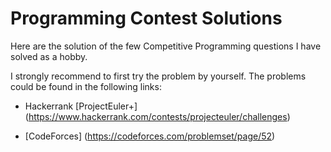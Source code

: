 # Programming Contest Solutions

Here are the solution of the few Competitive Programming questions I have solved as a hobby.

I strongly recommend to first try the problem by yourself. The problems could be found in the following links:

- Hackerrank
  [ProjectEuler+] (https://www.hackerrank.com/contests/projecteuler/challenges)
* [CodeForces] (https://codeforces.com/problemset/page/52)
